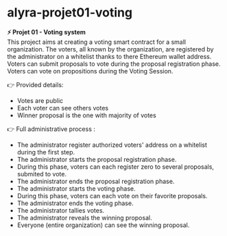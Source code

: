# alyra-projet01-voting

**⚡️ Projet 01 - Voting system** <br />
This project aims at creating a voting smart contract for a small organization. The voters, all known by the organization, are registered by the administrator on a whitelist thanks to there Ethereum wallet address. Voters can submit proposals to vote during the proposal registration phase. Voters can vote on propositions during the Voting Session.

👉 Provided details:
- Votes are public
- Each voter can see others votes
- Winner proposal is the one with majority of votes
    
👉 Full administrative process :
- The administrator register authorized voters' address on a whitelist during the first step.
- The administrator starts the proposal registration phase.
- During this phase, voters can each register zero to several proposals, submited to vote.
- The administrator ends the proposal registration phase.
- The administrator starts the voting phase.
- During this phase, voters can each vote on their favorite proposals.
- The administrator ends the voting phase.
- The administrator tallies votes.
- The administrator reveals the winning proposal.
- Everyone (entire organization) can see the winning proposal.